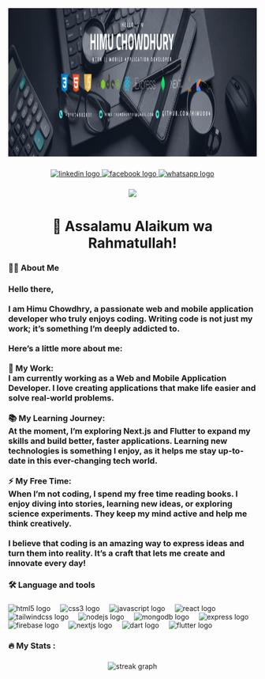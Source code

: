 <div align="center">
  <img height="300" src="https://raw.githubusercontent.com/himu004/himu004/refs/heads/main/github-banner.jpeg"  />
</div>

###

<div align="center">
  <a href="https://www.linkedin.com/in/md-himu-chowdhury/" target="_blank">
    <img src="https://img.shields.io/static/v1?message=LinkedIn&logo=linkedin&label=&color=0077B5&logoColor=white&labelColor=&style=for-the-badge" height="25" alt="linkedin logo"  />
  </a>
  <a href="https://www.facebook.com/himu.chowdhury.73" target="_blank">
    <img src="https://img.shields.io/static/v1?message=Facebook&logo=facebook&label=&color=1877F2&logoColor=white&labelColor=&style=for-the-badge" height="25" alt="facebook logo"  />
  </a>
  <a href="https://wa.me/+8801674982831" target="_blank">
    <img src="https://img.shields.io/static/v1?message=Whatsapp&logo=whatsapp&label=&color=25D366&logoColor=white&labelColor=&style=for-the-badge" height="25" alt="whatsapp logo"  />
  </a>
</div>

###

<div align="center">
  <img src="https://visitor-badge.laobi.icu/badge?page_id=himu004.himu004&"  />
</div>

###

<h1 align="center">🌟 Assalamu Alaikum wa Rahmatullah!</h1>

###

<h3 align="left">👩‍💻  About Me</h3>

###

<h3 align="left">Hello there,<br><br>I am Himu Chowdhry, a passionate web and mobile application developer who truly enjoys coding. Writing code is not just my work; it’s something I’m deeply addicted to.<br><br>Here’s a little more about me:<br><br>🔭 My Work:<br>I am currently working as a Web and Mobile Application Developer. I love creating applications that make life easier and solve real-world problems.<br><br>📚 My Learning Journey:<br>At the moment, I’m exploring Next.js and Flutter to expand my skills and build better, faster applications. Learning new technologies is something I enjoy, as it helps me stay up-to-date in this ever-changing tech world.<br><br>⚡ My Free Time:<br>When I’m not coding, I spend my free time reading books. I enjoy diving into stories, learning new ideas, or exploring science experiments. They keep my mind active and help me think creatively.<br><br>I believe that coding is an amazing way to express ideas and turn them into reality. It’s a craft that lets me create and innovate every day!</h3>

###

<h3 align="left">🛠 Language and tools</h3>

###

<div align="left">
  <img src="https://cdn.jsdelivr.net/gh/devicons/devicon/icons/html5/html5-original.svg" height="40" alt="html5 logo"  />
  <img width="12" />
  <img src="https://cdn.jsdelivr.net/gh/devicons/devicon/icons/css3/css3-original.svg" height="40" alt="css3 logo"  />
  <img width="12" />
  <img src="https://cdn.jsdelivr.net/gh/devicons/devicon/icons/javascript/javascript-original.svg" height="40" alt="javascript logo"  />
  <img width="12" />
  <img src="https://cdn.jsdelivr.net/gh/devicons/devicon/icons/react/react-original.svg" height="40" alt="react logo"  />
  <img width="12" />
  <img src="https://skillicons.dev/icons?i=tailwind" height="40" alt="tailwindcss logo"  />
  <img width="12" />
  <img src="https://cdn.simpleicons.org/nodedotjs/339933" height="40" alt="nodejs logo"  />
  <img width="12" />
  <img src="https://cdn.jsdelivr.net/gh/devicons/devicon/icons/mongodb/mongodb-original.svg" height="40" alt="mongodb logo"  />
  <img width="12" />
  <img src="https://skillicons.dev/icons?i=express" height="40" alt="express logo"  />
  <img width="12" />
  <img src="https://cdn.jsdelivr.net/gh/devicons/devicon/icons/firebase/firebase-plain.svg" height="40" alt="firebase logo"  />
  <img width="12" />
  <img src="https://cdn.jsdelivr.net/gh/devicons/devicon/icons/nextjs/nextjs-original.svg" height="40" alt="nextjs logo"  />
  <img width="12" />
  <img src="https://cdn.jsdelivr.net/gh/devicons/devicon/icons/dart/dart-original.svg" height="40" alt="dart logo"  />
  <img width="12" />
  <img src="https://cdn.jsdelivr.net/gh/devicons/devicon/icons/flutter/flutter-original.svg" height="40" alt="flutter logo"  />
</div>

###

<h3 align="left">🔥   My Stats :</h3>

###

<div align="center">
  <img src="https://streak-stats.demolab.com?user=himu004&locale=en&mode=daily&theme=dark&hide_border=false&border_radius=5&order=3" height="220" alt="streak graph"  />
</div>

###
